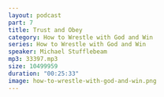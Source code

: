 ```yaml
---
layout: podcast
part: 7
title: Trust and Obey
category: How to Wrestle with God and Win
series: How to Wrestle with God and Win
speaker: Michael Stufflebeam
mp3: 33397.mp3
size: 10499959
duration: "00:25:33"
image: how-to-wrestle-with-god-and-win.png
---
```


